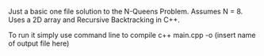 Just a basic one file solution to the N-Queens Problem. Assumes N = 8. Uses a 2D array and Recursive Backtracking in C++.

To run it simply use command line to compile
c++ main.cpp -o (insert name of output file here)
